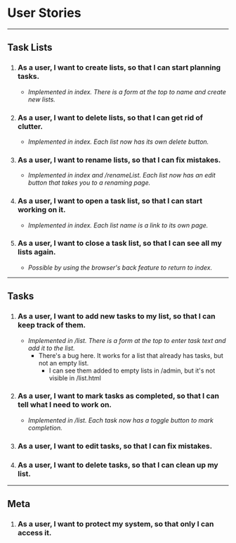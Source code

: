# User Stories
---
## Task Lists
1. ### __As a user, I want to create lists, so that I can start planning tasks.__
   - _Implemented in index. There is a form at the top to name and create new lists._
2. ### __As a user, I want to delete lists, so that I can get rid of clutter.__
   - _Implemented in index. Each list now has its own delete button._
3. ### __As a user, I want to rename lists, so that I can fix mistakes.__
   - _Implemented in index and /renameList. Each list now has an edit button that takes you to a renaming page._
4. ### __As a user, I want to open a task list, so that I can start working on it.__
   - _Implemented in index. Each list name is a link to its own page._
5. ### __As a user, I want to close a task list, so that I can see all my lists again.__
   - _Possible by using the browser's back feature to return to index._
---
## Tasks
1. ### __As a user, I want to add new tasks to my list, so that I can keep track of them.__
    - _Implemented in /list. There is a form at the top to enter task text and add it to the list._
        - There's a bug here. It works for a list that already has tasks, but not an empty list.
          - I can see them added to empty lists in /admin, but it's not visible in /list.html
2. ### __As a user, I want to mark tasks as completed, so that I can tell what I need to work on.__
    - _Implemented in /list. Each task now has a toggle button to mark completion._
3. ### __As a user, I want to edit tasks, so that I can fix mistakes.__
4. ### __As a user, I want to delete tasks, so that I can clean up my list.__
---
## Meta
1. ### __As a user, I want to protect my system, so that only I can access it.__
